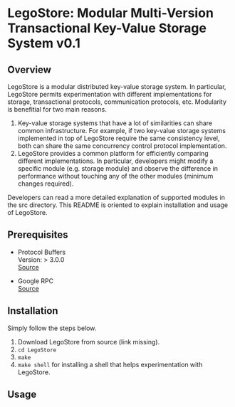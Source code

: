 LegoStore: Modular Multi-Version Transactional Key-Value Storage System v0.1
============================================================================

Overview
--------
LegoStore is a modular distributed key-value storage system. In particular, LegoStore permits experimentation with different implementations for storage, transactional protocols, communication protocols, etc. Modularity is benefitial for two main reasons.

1) Key-value storage systems that have a lot of similarities can share common infrastructure. For example, if two key-value storage systems implemented in top of LegoStore require the same consistency level, both can share the same concurrency control protocol implementation.
2) LegoStore provides a common platform for efficiently comparing different implementations. In particular, developers might modify a specific module (e.g. storage module) and observe the difference in performance without touching any of the other modules (minimum changes required).

Developers can read a more detailed explanation of supported modules in the src directory. This README is oriented to explain installation and usage of LegoStore.

Prerequisites
-------------
* Protocol Buffers  
  Version: > 3.0.0  
  [Source](https://github.com/google/protobuf/releases)  

* Google RPC  
  [Source](https://github.com/grpc/grpc/blob/master/INSTALL.md)  

Installation
------------
Simply follow the steps below.
1. Download LegoStore from source (link missing).
2. `cd LegoStore`
3. `make`
4. `make shell` for installing a shell that helps experimentation with LegoStore.

Usage
-----

